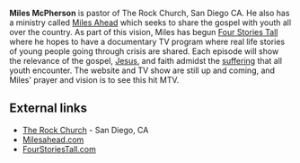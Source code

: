 **Miles McPherson** is pastor of The Rock Church, San Diego CA. He
also has a ministry called [Miles Ahead](http://www.milesahead.com)
which seeks to share the gospel with youth all over the country. As
part of this vision, Miles has begun
[Four Stories Tall](http://www.fourstoriestall.com) where he hopes
to have a documentary TV program where real life stories of young
people going through crisis are shared. Each episode will show the
relevance of the gospel, [Jesus](Jesus "Jesus"), and faith admidst
the [suffering](Suffering "Suffering") that all youth encounter.
The website and TV show are still up and coming, and Miles' prayer
and vision is to see this hit MTV.

## External links

-   [The Rock Church](http://www.therocksandiego.org/) - San Diego,
    CA
-   [Milesahead.com](http://www.milesahead.com/)
-   [FourStoriesTall.com](http://www.fourstoriestall.com/)



